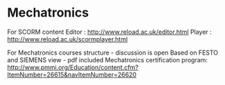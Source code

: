 # Mechatronics

For SCORM content
  Editor : http://www.reload.ac.uk/editor.html
  Player : http://www.reload.ac.uk/scormplayer.html
  
For Mechatronics courses structure - discussion is open
  Based on FESTO and SIEMENS view - pdf included
  Mechatronics certification program:  http://www.pmmi.org/Education/content.cfm?ItemNumber=26615&navItemNumber=26620

